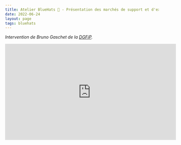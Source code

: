 ```yaml
---
title: Atelier BlueHats 🧢 - Présentation des marchés de support et d'expertise logiciels libres
date: 2022-06-24
layout: page
tags: bluehats
---
```


*Intervention de Bruno Gaschet de la [DGFiP](https://www.economie.gouv.fr/dgfip).*

<iframe title="Atelier BlueHats - présentation des marchés de support et d'expertise logiciels libres" src="https://tube.numerique.gouv.fr/videos/embed/58ef7854-ea75-4fa5-b58a-9078a63444af" allowfullscreen="" sandbox="allow-same-origin allow-scripts allow-popups" width="560" height="315" frameborder="0"></iframe>
